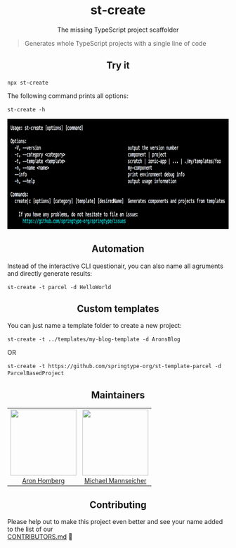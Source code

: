 <h1 align="center">st-create</h1>

<p align="center">
The missing TypeScript project scaffolder
</p>

> Generates whole TypeScript projects with a single line of code

<h2 align="center">Try it</h2>

    npx st-create

The following command prints all options:

    st-create -h

<img src="usage.png" height="250" />

<h2 align="center">Automation</h2>

Instead of the interactive CLI questionair, you can also name all agruments and directly generate results:

    st-create -t parcel -d HelloWorld

<h2 align="center">Custom templates</h2>

You can just name a template folder to create a new project:

    st-create -t ../templates/my-blog-template -d AronsBlog

OR

    st-create -t https://github.com/springtype-org/st-template-parcel -d ParcelBasedProject

<h2 align="center">Maintainers</h2>

<table>
  <tbody>
    <tr>
      <td align="center">
        <img width="150" height="150"
        src="https://avatars3.githubusercontent.com/u/454817?v=4&s=150">
        </br>
        <a href="https://github.com/kyr0">Aron Homberg</a>
      </td>
      <td align="center">
        <img width="150" height="150"
        src="https://avatars2.githubusercontent.com/u/12079044?s=150&v=4">
        </br>
        <a href="https://github.com/mansi1">Michael Mannseicher</a>
      </td>
    </tr>
  <tbody>
</table>

<h2 align="center">Contributing</h2>

Please help out to make this project even better and see your name added to the list of our  
[CONTRIBUTORS.md](./CONTRIBUTORS.md) :tada: